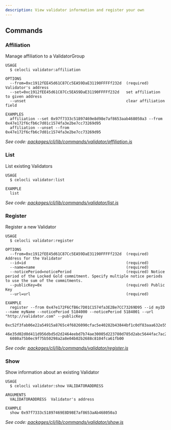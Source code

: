 ```yaml
---
description: View validator information and register your own
---
```


## Commands

### Affiliation

Manage affiliation to a ValidatorGroup

```
USAGE
  $ celocli validator:affiliation

OPTIONS
  --from=0xc1912fEE45d61C87Cc5EA59DaE31190FFFFf232d  (required) Validator's address
  --set=0xc1912fEE45d61C87Cc5EA59DaE31190FFFFf232d   set affiliation to given address
  --unset                                            clear affiliation field

EXAMPLES
  affiliation --set 0x97f7333c51897469e8d98e7af8653aab468050a3 --from 0x47e172f6cfb6c7d01c1574fa3e2be7cc73269d95
  affiliation --unset --from 0x47e172f6cfb6c7d01c1574fa3e2be7cc73269d95
```

_See code: [packages/cli/lib/commands/validator/affiliation.js](https://github.com/celo-org/celo-monorepo/tree/master/packages/cli/lib/commands/validator/affiliation.js)_

### List

List existing Validators

```
USAGE
  $ celocli validator:list

EXAMPLE
  list
```

_See code: [packages/cli/lib/commands/validator/list.js](https://github.com/celo-org/celo-monorepo/tree/master/packages/cli/lib/commands/validator/list.js)_

### Register

Register a new Validator

```
USAGE
  $ celocli validator:register

OPTIONS
  --from=0xc1912fEE45d61C87Cc5EA59DaE31190FFFFf232d  (required) Address for the Validator
  --id=id                                            (required)
  --name=name                                        (required)
  --noticePeriod=noticePeriod                        (required) Notice period of the Locked Gold commitment. Specify multiple notice periods to use the sum of the commitments.
  --publicKey=0x                                     (required) Public Key
  --url=url                                          (required)

EXAMPLE
  register --from 0x47e172F6CfB6c7D01C1574fa3E2Be7CC73269D95 --id myID --name myName --noticePeriod 5184000 --noticePeriod 5184001 --url "http://validator.com" --publicKey
  0xc52f3fab06e22a54915a8765c4f6826090cfac5e40282b43844bf1c0df83aaa632e55b67869758f2291d1aabe0ebecc7cbf4236aaa45e3e0cfbf997eda082ae19d3e1d8f49f6b0d8e9a03d80ca07b1d24cf1cc0557bdcc04f5e17a
  46e35d02d0d411d956dbd5d2d2464eebd7b74ae30005d223780d785d2abc5644fac7ac29fb0e302bdc80c81a5d45018b68b1045068a4b3a4861c93037685fd0d252d7405011220a66a6257562d0c26dabf64485a1d96bad27bb1c0fd
  6080a75b0ec9f75b50298a2a8e04b02b2688c8104fca61fb00
```

_See code: [packages/cli/lib/commands/validator/register.js](https://github.com/celo-org/celo-monorepo/tree/master/packages/cli/lib/commands/validator/register.js)_

### Show

Show information about an existing Validator

```
USAGE
  $ celocli validator:show VALIDATORADDRESS

ARGUMENTS
  VALIDATORADDRESS  Validator's address

EXAMPLE
  show 0x97f7333c51897469E8D98E7af8653aAb468050a3
```

_See code: [packages/cli/lib/commands/validator/show.js](https://github.com/celo-org/celo-monorepo/tree/master/packages/cli/lib/commands/validator/show.js)_
